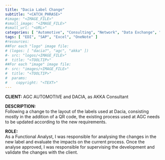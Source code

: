 ```yaml
---
title: "Dacia Label Change"
subtitle: "<CATCH_PHRASE>"
#image: "<IMAGE_FILE>"
#small_image: "<IMAGE_FILE>"
#small_url: "<URL>"
categories: [ "Automotive", "Consulting", "Network", "Data Exchange", "Project Management", "Team Management" ]
tags: [ "EDI", "SAP", "Excel", "OneNote" ]
#resources:
##For each "logo" image file:
# (logos: [ "dacia?", "agc", "akka" ])
#- src: "logos/<IMAGE_FILE>"
#  title: "<TOOLTIP>"
##For each "image" image file:
#- src: "images/<IMAGE_FILE>"
#  title: "<TOOLTIP>"
#  params:
#    copyright: "<TEXT>"
---
```


<b>CLIENT:</b> AGC AUTOMOTIVE and DACIA, as AKKA Consultant<br>

<b>DESCRIPTION:</b><br>
Following a change to the layout of the labels used at Dacia, consisting mostly in the addition of a QR code, the existing process used at AGC needs to be updated according to the new requirements.<br>

<b>ROLE:</b><br>
As a Functional Analyst, I was responsible for analysing the changes in the new label and evaluate the impacts on the current process. Once the analyse approved, I was responsible for supervising the development and validate the changes with the client.
